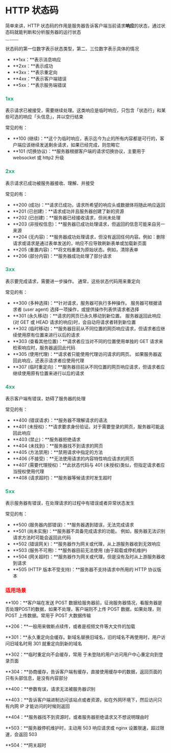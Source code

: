 # HTTP 状态码

简单来讲，HTTP 状态码的作用是服务器告诉客户端当前请求**响应**的状态，通过状态码就能判断和分析服务器的运行状态

<img src="https://cdn.jsdelivr.net/gh/LFool/image-hosting@master/20220604/1945561654343156LNNO3mimage-20220604194555953.png" alt="image-20220604194555953" style="zoom: 20%;" />

状态码的第一位数字表示状态类型，第二、三位数字表示具体的情况

- **1xx：**表示消息响应
- **2xx：**表示成功
- **3xx：**表示重定向
- **4xx：**表示客户端错误
- **5xx：**表示服务端错误

### <font color=#1FA774>1xx</font>

表示请求已被接受，需要继续处理。这类响应是临时响应，只包含「状态行」和某些可选的响应「头信息」，并以空行结束

常见的有：

- **100 (继续)：**这个为临时响应，表示迄今为止的所有内容都是可行的，客户端应该继续发送剩余请求，如果已经完成，则忽略它
- **101 (切换协议)：**服务器根据客户端的请求切换协议，主要用于 websocket 或 http2 升级

### <font color=#1FA774>2xx</font>

表示请求已成功被服务器接收、理解、并接受

常见的有：

- **200 (成功)：**请求已成功，请求所希望的响应头或数据体将随此响应返回
- **201 (已创建)：**请求成功并且服务器创建了新的资源
- **202 (已创建)：**服务器已经接收请求，但尚未处理
- **203 (非授权信息)：**服务器已成功处理请求，但返回的信息可能来自另一来源
- **204 (无内容)：**服务器成功处理请求，但没有返回任何内容。例如：删除请求或请求是通过表单发送的，响应不应导致刷新表单或加载新页面
- **205 (重置内容)：**将文档重置为原始状态。例如，清除表单
- **206 (部分内容)：**服务器成功处理了部分请求

### <font color=#1FA774>3xx</font>

表示要完成请求，需要进一步操作。 通常，这些状态代码用来重定向

常见的有：

- **300 (多种选择)：**针对请求，服务器可执行多种操作。 服务器可根据请求者 (user agent) 选择一项操作，或提供操作列表供请求者选择
- **301 (永久移动)：**请求的网页已永久移动到新位置。 服务器返回此响应 (对 GET 或 HEAD 请求的响应)时，会自动将请求者转到新位置
- **302 (临时移动)：**服务器目前从不同位置的网页响应请求，但请求者应继续使用原有位置来进行以后的请求
- **303 (查看其他位置)：**请求者应当对不同的位置使用单独的 GET 请求来检索响应时，服务器返回此代码
- **305  (使用代理)：**请求者只能使用代理访问请求的网页。 如果服务器返回此响应，还表示请求者应使用代理
- **307  (临时重定向)：**服务器目前从不同位置的网页响应请求，但请求者应继续使用原有位置来进行以后的请求

### <font color=#1FA774>4xx</font>

表示客户端有错误，妨碍了服务器的处理

常见的有：

- **400 (错误请求)：**服务器不理解请求的语法
- **401 (未授权)：**请求要求身份验证。对于需要登录的网页，服务器可能返回此响应
- **403 (禁止)：**服务器拒绝请求
- **404 (未找到)：**服务器找不到请求的网页
- **405 (方法禁用)：**禁用请求中指定的方法
- **406 (不接受)：**无法使用请求的内容特性响应请求的网页
- **407 (需要代理授权)：**此状态代码与 401 (未授权)类似，但指定请求者应当授权使用代理
- **408 (请求超时)：**服务器等候请求时发生超时

### <font color=#1FA774>5xx</font>

表示服务器有错误，在处理请求的过程中有错误或者异常状态发生

常见的有：

- **500 (服务器内部错误)：**服务器遇到错误，无法完成请求
- **501 (尚未实施)：**服务器不具备完成请求的功能。 例如，服务器无法识别请求方法时可能会返回此代码
- **502 (错误网关)：**服务器作为网关或代理，从上游服务器收到无效响应
- **503 (服务不可用)：**服务器目前无法使用 (由于超载或停机维护)
- **504 (网关超时)：**服务器作为网关或代理，但是没有及时从上游服务器收到请求
- **505 (HTTP 版本不受支持)：**服务器不支持请求中所用的 HTTP 协议版本

### <font color='red'>适用场景</font>

**100：**客户端在发送 POST 数据给服务器前，征询服务器情况，看服务器是否处理POST的数据，如果不处理，客户端则不上传 POST 数据，如果处理，则 POST 上传数据。常用于 POST 大数据传输

**206：**一般用来做断点续传，或者是视频文件等大文件的加载

**301：**永久重定向会缓存。新域名替换旧域名，旧的域名不再使用时，用户访问旧域名时用 301 就重定向到新的域名

**302：**临时重定向不会缓存，常用 于未登陆的用户访问用户中心重定向到登录页面

**304：**协商缓存，告诉客户端有缓存，直接使用缓存中的数据，返回页面的只有头部信息，是没有内容部分

**400：**参数有误，请求无法被服务器识别

**403：**告诉客户端进制访问该站点或者资源，如在外网环境下，然后访问只有内网 IP 才能访问的时候则返回

**404：**服务器找不到资源时，或者服务器拒绝请求又不想说明理由时

**503：**服务器停机维护时，主动用 503 响应请求或 nginx 设置限速，超过限速，会返回 503

**504：**网关超时
